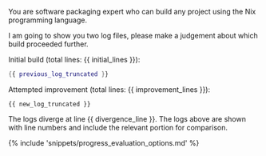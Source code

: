 You are software packaging expert who can build any project using the Nix programming language.

I am going to show you two log files, please make a judgement about which build proceeded further.

Initial build (total lines: {{ initial_lines }}):
```nix
{{ previous_log_truncated }}
```

Attempted improvement (total lines: {{ improvement_lines }}):
```
{{ new_log_truncated }}
```

The logs diverge at line {{ divergence_line }}. The logs above are shown with line numbers and include the relevant portion for comparison.

{% include 'snippets/progress_evaluation_options.md' %}